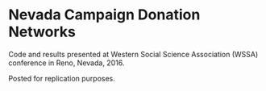 # Nevada Campaign Donation Networks

Code and results presented at Western Social Science Association (WSSA) conference in Reno, Nevada, 2016.

Posted for replication purposes.

